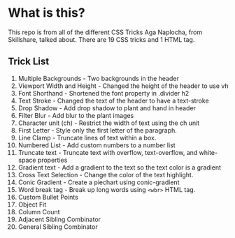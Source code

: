 # What is this?

This repo is from all of the different CSS Tricks Aga Naplocha, from Skillshare, talked about. There are 19 CSS tricks and 1 HTML tag.

## Trick List

1. Multiple Backgrounds - Two backgrounds in the header
2. Viewport Width and Height - Changed the height of the header to use vh
3. Font Shorthand - Shortened the font property in .divider h2
4. Text Stroke - Changed the text of the header to have a text-stroke
5. Drop Shadow - Add drop shadow to plant and hand in header
6. Filter Blur - Add blur to the plant images
7. Character unit (ch) - Restrict the width of text using the ch unit
8. First Letter - Style only the first letter of the paragraph.
9. Line Clamp - Truncate lines of text within a box.
10. Numbered List - Add custom numbers to a number list
11. Truncate text - Truncate text with overflow, text-overflow, and white-space properties
12. Gradient text - Add a gradient to the text so the text color is a gradient
13. Cross Text Selection - Change the color of the text highlight.
14. Conic Gradient - Create a piechart using conic-gradient
15. Word break tag - Break up long words using `<wbr>` HTML tag.
16. Custom Bullet Points
17. Object Fit
18. Column Count
19. Adjacent Sibling Combinator
20. General Sibling Combinator
